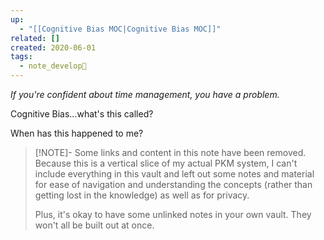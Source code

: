 ```yaml
---
up:
  - "[[Cognitive Bias MOC|Cognitive Bias MOC]]"
related: []
created: 2020-06-01
tags:
  - note_develop🍃
---
```

 *If you're confident about time management, you have a problem.*

Cognitive Bias...what's this called?

When has this happened to me?

> [!NOTE]- Some links and content in this note have been removed.
> Because this is a vertical slice of my actual PKM system, I can't include everything in this vault and left out some notes and material for ease of navigation and understanding the concepts (rather than getting lost in the knowledge) as well as for privacy. 
>  
> Plus, it's okay to have some unlinked notes in your own vault. They won't all be built out at once.
